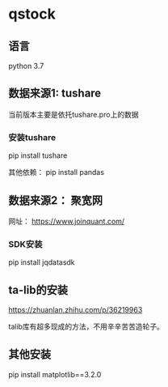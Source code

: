 # qstock


## 语言
python 3.7


## 数据来源1: tushare

当前版本主要是依托tushare.pro上的数据
### 安装tushare
pip install tushare

其他依赖：
pip install pandas


## 数据来源2： 聚宽网

网址：
https://www.joinquant.com/

### SDK安装
pip install jqdatasdk



## ta-lib的安装
https://zhuanlan.zhihu.com/p/36219963

talib库有超多现成的方法，不用辛辛苦苦造轮子。



## 其他安装

pip install matplotlib==3.2.0

